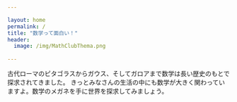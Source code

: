 ```yaml
---

layout: home
permalink: /
title: "数学って面白い！"
header:
  image: /img/MathClubThema.png
  
---
```




古代ローマのピタゴラスからガウス、そしてガロアまで数学は長い歴史のもとで探求されてきました。
きっとみなさんの生活の中にも数学が大きく関わっていますよ。数学のメガネを手に世界を探求してみましょう。

